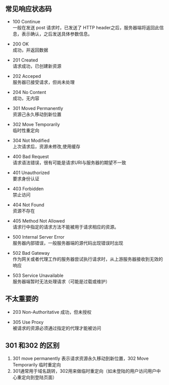 ## 常见响应状态码
* 100 Continue      
  一般在发送 post 请求时，已发送了 HTTP header之后，服务器端将返回此信息，表示确认，之后发送具体参数信息。


* 200 OK      
  成功，并返回数据
* 201 Created      
  请求成功，已创建新资源
* 202 Acceped      
  服务器已接受请求，但尚未处理
* 204 No Content    
  成功，无内容


* 301 Moved Permanently     
  资源己永久移动到新位置
* 302 Move Temporarily     
  临时性重定向
* 304 Not Modified      
  上次请求后，资源未修改,使用缓存



* 400 Bad Request    
  请求语法错误，很有可能是请求URI与服务器的期望不一致
* 401 Unauthorized     
  要求身份认证
* 403 Forbidden    
  禁止访问
* 404 Not Found     
  资源不存在
* 405 Method Not Allowed    
  请求行中指定的请求方法不能被用于请求相应的资源。


* 500	Internal Server Error     
  服务器内部错误，一般服务器端的源代码出现错误时出现
* 502 Bad Gateway    
  作为网关或者代理工作的服务器尝试执行请求时，从上游服务器接收到无效的响应
* 503  Service Unavailable      
  服务器端暂时无法处理请求（可能是过载或维护）

## 不太重要的
* 203 Non-Authoritative 
  成功，但未授权

* 305 Use Proxy     
  被请求的资源必须通过指定的代理才能被访问


## 301 和302 的区别
1. 301 move permanently 表示请求资源永久移动到新位置，302 Move Temporarily 临时重定向
2. 301通常用于域名跳转，302用来做临时重定向（如未登陆的用户访问用户中心重定向到登陆页面）


